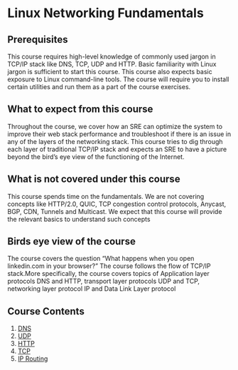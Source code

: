 # Linux Networking Fundamentals

## Prerequisites

This course requires high-level knowledge of commonly used jargon in TCP/IP stack like  DNS, TCP, UDP and HTTP. Basic familiarity with Linux jargon is sufficient to start this course. This course also expects basic exposure to Linux command-line tools. The course will require you to install certain utilities and run them as a part of the course exercises.

## What to expect from this course

Throughout the course, we cover how an SRE can optimize the system to improve their web stack performance and troubleshoot if there is an issue in any of the layers of the networking stack. This course tries to dig through each layer of traditional TCP/IP stack and expects an SRE to have a picture beyond the bird’s eye view of the functioning of the Internet.

## What is not covered under this course

This course spends time on the fundamentals. We are not covering concepts like HTTP/2.0, QUIC, TCP congestion control protocols, Anycast, BGP, CDN, Tunnels and Multicast. We expect that this course will provide the relevant basics to understand such concepts

## Birds eye view of the course

The course covers the question “What happens when you open linkedin.com in your browser?” The course follows the flow of TCP/IP stack.More specifically, the course covers topics of Application layer protocols DNS and HTTP, transport layer protocols UDP and TCP, networking layer protocol IP and Data Link Layer protocol 

##  Course Contents
1. [DNS](https://linkedin.github.io/school-of-sre/linux_networking/dns/)
2. [UDP](https://linkedin.github.io/school-of-sre/linux_networking/udp/)
3. [HTTP](https://linkedin.github.io/school-of-sre/linux_networking/http/)
4. [TCP](https://linkedin.github.io/school-of-sre/linux_networking/tcp/)
5. [IP Routing](https://linkedin.github.io/school-of-sre/linux_networking/ipr/)
